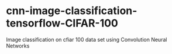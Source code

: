 # cnn-image-classification-tensorflow-CIFAR-100
Image classification on cfiar 100 data set using Convolution Neural Networks
